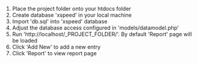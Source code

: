 1. Place the project folder onto your htdocs folder
2. Create database 'xspeed' in your local machine
3. Import 'db.sql' into 'xspeed' database
4. Adjust the database access configured in 'models/datamodel.php'
5. Run 'http://localhost/_PROJECT_FOLDER/'. By default 'Report' page will be loaded
6. Click 'Add New' to add a new entry
7. Click 'Report' to view report page
